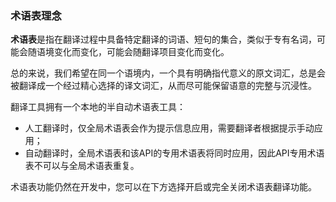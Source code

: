 ### 术语表理念

**术语表**是指在翻译过程中具备特定翻译的词语、短句的集合，类似于专有名词，可能会随语境变化而变化，可能会随翻译项目变化而变化。

总的来说，我们希望在同一个语境内，一个具有明确指代意义的原文词汇，总是会被翻译成一个经过精心选择的译文词汇，从而尽可能保留语意的完整与沉浸性。

翻译工具拥有一个本地的半自动术语表工具：
* 人工翻译时，仅全局术语表会作为提示信息应用，需要翻译者根据提示手动应用；
* 自动翻译时，全局术语表和该API的专用术语表将同时应用，因此API专用术语表不可以与全局术语表重复。

术语表功能仍然在开发中，您可以在下方选择开启或完全关闭术语表翻译功能。
